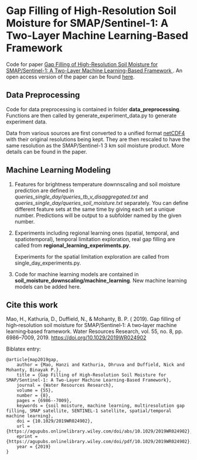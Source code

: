 # Gap Filling of High-Resolution Soil Moisture for SMAP/Sentinel-1: A Two-Layer Machine Learning-Based Framework
Code for paper [Gap Filling of High-Resolution Soil Moisture for SMAP/Sentinel-1: A Two-Layer Machine Learning-Based Framework
](https://agupubs.onlinelibrary.wiley.com/doi/abs/10.1029/2019WR024902). An open access version of the paper can be found [here](https://eartharxiv.org/ce865/).

## Data Preprocessing
Code for data preprocessing is contained in folder **data_preprocessing**. Functions are then called by generate_experiment_data.py to generate experiment data. 

Data from various sources are first converted to a unified format [netCDF4](https://unidata.github.io/netcdf4-python/netCDF4/index.html) with their original resolutions being kept. They are then rescaled to have the same resolution as the SMAP/Sentinel-1 3 km soil moisture product. More details can be found in the paper.  


## Machine Learning Modeling
1. Features for brightness temperature downnscaling and soil moisture prediction are defined in _queries_single_day/queries_tb_v_disaggregated.txt_ and _queries_single_day/queries_soil_moisture.txt_ separately. You can define different feature sets at the same time by giving each set a unique number. Predictions will be output to a subfolder named by the given number.
2. Experiments including regional learning ones (spatial, temporal, and spatiotemporal), temporal limitation exploration, real gap filling are called from **regional_learning_experiments.py**.

   Experiments for the spatial limitation exploration are called from single_day_experiments.py.
3. Code for machine learning models are contained in **soil_moisture_downscaling/machine_learning**. New machine learning models can be added here.

## Cite this work
Mao, H., Kathuria, D., Duffield, N., & Mohanty, B. P. ( 2019). Gap filling of high‐resolution soil moisture for SMAP/Sentinel‐1: A two‐layer machine learning‐based framework. Water Resources Research, vol. 55, no. 8, pp. 6986–7009, 2019. https://doi.org/10.1029/2019WR024902

Biblatex entry:

    @article{map2019gap,
        author = {Mao, Hanzi and Kathuria, Dhruva and Duffield, Nick and Mohanty, Binayak P.},
        title = {Gap Filling of High-Resolution Soil Moisture for SMAP/Sentinel-1: A Two-Layer Machine Learning-Based Framework},
        journal = {Water Resources Research},
        volume = {55},
        number = {8},
        pages = {6986--7009},
        keywords = {soil moisture, machine learning, multiresolution gap filling, SMAP satellite, SENTINEL-1 satellite, spatial/temporal machine learning},
        doi = {10.1029/2019WR024902},
        url = {https://agupubs.onlinelibrary.wiley.com/doi/abs/10.1029/2019WR024902},
        eprint = {https://agupubs.onlinelibrary.wiley.com/doi/pdf/10.1029/2019WR024902},
        year = {2019}
    }